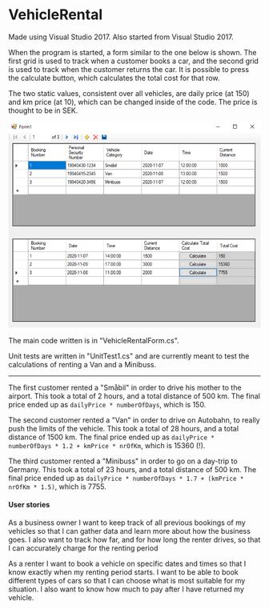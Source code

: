 # VehicleRental

Made using Visual Studio 2017. Also started from Visual Studio 2017.

When the program is started, a form similar to the one below is shown. The first grid is used to track when a customer books a car, and the second grid is used to track when the customer returns the car. It is possible to press the calculate button, which calculates the total cost for that row.

The two static values, consistent over all vehicles, are daily price (at 150) and km price (at 10), which can be changed inside of the code. The price is thought to be in SEK.

![alt text](https://github.com/Gurkchilli/VehicleRental/blob/main/BookingForm.png?raw=true)

The main code written is in "VehicleRentalForm.cs".

Unit tests are written in "UnitTest1.cs" and are currently meant to test the calculations of renting a Van and a Minibuss.

---

The first customer rented a "Småbil" in order to drive his mother to the airport. This took a total of 2 hours, and a total distance of 500 km. The final price ended up as `dailyPrice * numberOfDays`, which is 150.

The second customer rented a "Van" in order to drive on Autobahn, to really push the limits of the vehicle. This took a total of 28 hours, and a total distance of 1500 km. The final price ended up as `dailyPrice * numberOfDays * 1.2 + kmPrice * nrOfKm`, which is 15360 (!).

The third customer rented a "Minibuss" in order to go on a day-trip to Germany. This took a total of 23 hours, and a total distance of 500 km. The final price ended up as `dailyPrice * numberOfDays * 1.7 + (kmPrice * nrOfKm * 1.5)`, which is 7755.

#### User stories

As a business owner I want to keep track of all previous bookings of my vehicles so that I can gather data and learn more about how the business goes. I also want to track how far, and for how long the renter drives, so that I can accurately charge for the renting period

As a renter I want to book a vehicle on specific dates and times so that I know exactly when my renting period starts. I want to be able to book different types of cars so that I can choose what is most suitable for my situation. I also want to know how much to pay after I have returned my vehicle.


